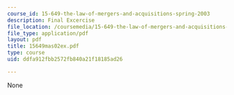 ```yaml
---
course_id: 15-649-the-law-of-mergers-and-acquisitions-spring-2003
description: Final Excercise
file_location: /coursemedia/15-649-the-law-of-mergers-and-acquisitions-spring-2003/ddfa912fbb2572fb840a21f18185ad26_15649mas02ex.pdf
file_type: application/pdf
layout: pdf
title: 15649mas02ex.pdf
type: course
uid: ddfa912fbb2572fb840a21f18185ad26

---
```

None